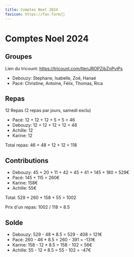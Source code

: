```yaml
---
title: Comptes Noel 2024
favicon: https://fav.farm/🎄
---
```


# Comptes Noel 2024

## Groupes

Lien du tricount: <https://tricount.com/tlenJROPZjbZnPviPs>

- Debouzy: Stephane, Isabelle, Zoé, Hanaé
- Pacé: Christine, Antoine, Félix, Thomas, Rica

## Repas

12 Repas (2 repas par jours, samedi exclu)

- Pacé: 12 + 12 + 12 + 5 + 5 = 46
- Debouzy: 12 + 12 + 12 + 12 = 48
- Achille: 12
- Karine: 12

Total repas: 46 + 48 + 12 + 12 = 118

## Contributions

- Debouzy: 45 + 20 + 11 + 42 + 45 + 41 + 145 + 180 = 529€
- Pacé: 145 + 115 = 260€
- Karine: 158€
- Achille: 55€

Total: 529 + 260 + 158 + 55 = 1002

Prix d'un repas: 1002 / 118 = 8.5

## Solde

- Debouzy: 529 - 48 \* 8.5 = 529 - 408 = 121€
- Pacé: 260 - 46 \* 8.5 = 260 - 391 = -131€
- Karine: 158 - 12 \* 8.5 = 158 - 102 = 56€
- Achille: 55 - 12 \* 8.5 = 55 - 102 = -47€
